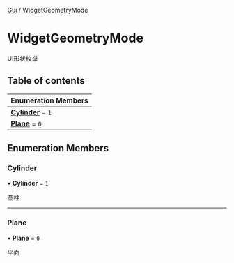 [Gui](../groups/Core.Gui.md) / WidgetGeometryMode

# WidgetGeometryMode <Badge type="tip" text="Enumeration" /> <Score text="WidgetGeometryMode" />

UI形状枚举

## Table of contents

| Enumeration Members |
| :-----|
| **[Cylinder](mw.WidgetGeometryMode.md#cylinder)** = ``1`` <br> |
| **[Plane](mw.WidgetGeometryMode.md#plane)** = ``0`` <br> |

## Enumeration Members

### Cylinder <Score text="Cylinder" /> 

• **Cylinder** = ``1``

圆柱

___

### Plane <Score text="Plane" /> 

• **Plane** = ``0``

平面
